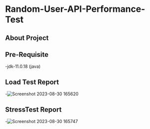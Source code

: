 # Random-User-API-Performance-Test
## About Project


## Pre-Requisite
-jdk-11.0.18 (java)

## Load Test Report
-![Screenshot 2023-08-30 165620](https://github.com/anika-tahsin4152/Random-User-API-Performance-Test/assets/73738319/ccfcd539-5dd2-40fb-b12e-f1bb967315cc)
## StressTest Report
-![Screenshot 2023-08-30 165747](https://github.com/anika-tahsin4152/Random-User-API-Performance-Test/assets/73738319/d33a9184-614d-4f93-bd43-8b0c3f32c478)
